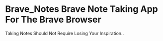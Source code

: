 # Brave_Notes Brave Note Taking App For The Brave Browser 

Taking Notes Should Not Require Losing Your Inspiration..


